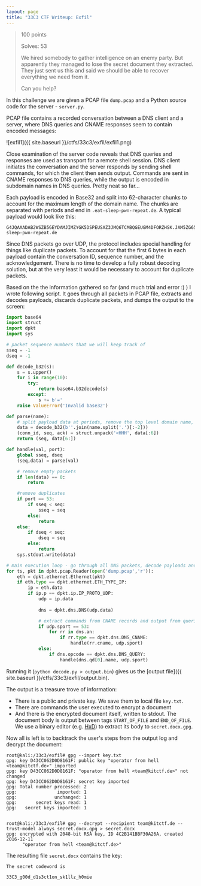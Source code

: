 ```yaml
---
layout: page
title: "33C3 CTF Writeup: Exfil"
---
```


> 100 points
> 
> Solves: 53
> 
> We hired somebody to gather intelligence on an enemy party. But apparently they managed to lose the secret document they extracted. They just sent us this and said we should be able to recover everything we need from it.
> 
> Can you help?

In this challenge we are given a PCAP file ```dump.pcap``` and a Python source code for the server - ```server.py```. 

PCAP file contains a recorded conversation between a DNS client and a server, where DNS queries and CNAME responses seem to contain encoded messages:

![exfil1]({{ site.baseurl }}/ctfs/33c3/exfil/exfil1.png)

Close examination of the server code reveals that DNS queries and responses are used as transport for a remote shell session. DNS client initiates the conversation and the server responds by sending shell commands, for which the client then sends output. Commands are sent in CNAME responses to DNS queries, while the output is encoded in subdomain names in DNS queries. Pretty neat so far...

Each payload is encoded in Base32 and split into 62-character chunks to account for the maximum length of the domain name. The chunks are separated with periods and end in ```.eat-sleep-pwn-repeat.de```. A typical payload would look like this:

```
G4JQAAADAB2WSZB5GEYDAMJIMZYGK5DSPEUSAZ3JMQ6TCMBQGEUGM4DFORZHSK.JAM5ZG65LQOM6TCMBQGEUGM4DFORZHSKIK.eat-sleep-pwn-repeat.de
```

Since DNS packets go over UDP, the protocol includes special handling for things like duplicate packets. To account for that the first 6 bytes in each payload contain the conversation ID, sequence number, and the acknowledgement. There is no time to develop a fully robust decoding solution, but at the very least it would be necessary to account for duplicate packets. 

Based on the the information gathered so far (and much trial and error :) ) I wrote following script. It goes through all packets in PCAP file, extracts and decodes payloads, discards duplicate packets, and dumps the output to the screen:

```python
import base64
import struct
import dpkt
import sys

# packet sequence numbers that we will keep track of
sseq = -1 
dseq = -1 

def decode_b32(s):
    s = s.upper()
    for i in range(10):
        try:
            return base64.b32decode(s)
        except:
            s += b'='
    raise ValueError('Invalid base32')

def parse(name):
    # split payload data at periods, remove the top level domain name, and decode the data
    data = decode_b32(b''.join(name.split('.')[:-2]))
    (conn_id, seq, ack) = struct.unpack('<HHH', data[:6])
    return (seq, data[6:])

def handle(val, port):
    global sseq, dseq
    (seq,data) = parse(val)

    # remove empty packets
    if len(data) == 0:
        return

    #remove duplicates
    if port == 53:
        if sseq < seq:
            sseq = seq
        else:
            return
    else:
        if dseq < seq:
            dseq = seq
        else:
            return
    sys.stdout.write(data)

# main execution loop - go through all DNS packets, decode payloads and dump them to the screen
for ts, pkt in dpkt.pcap.Reader(open('dump.pcap','r')):
    eth = dpkt.ethernet.Ethernet(pkt)
    if eth.type == dpkt.ethernet.ETH_TYPE_IP:
        ip = eth.data
        if ip.p == dpkt.ip.IP_PROTO_UDP:
            udp = ip.data
            
            dns = dpkt.dns.DNS(udp.data)

            # extract commands from CNAME records and output from queries
            if udp.sport == 53: 
                for rr in dns.an:
                    if rr.type == dpkt.dns.DNS_CNAME:
                        handle(rr.cname, udp.sport)
            else:
                if dns.opcode == dpkt.dns.DNS_QUERY:
                    handle(dns.qd[0].name, udp.sport)
```

Running it (```python decode.py > output.bin```) gives us the [output file]({{ site.baseurl }}/ctfs/33c3/exfil/output.bin).

The output is a treasure trove of information:

* There is a public and private key. We save them to local file ```key.txt```.
* There are commands the user executed to encrypt a document
* And there is the encrypted document itself, written to stdout. The document body is output between tags ```START_OF_FILE``` and ```END_OF_FILE```. We use a binary editor (e.g. [HxD](https://mh-nexus.de/en/hxd/)) to extract its body to ```secret.docx.gpg```.

Now all is left is to backtrack the user's steps from the output log and decrypt the document:

```
root@kali:/33c3/exfil# gpg --import key.txt
gpg: key D43CC062D0D8161F: public key "operator from hell <team@kitctf.de>" imported
gpg: key D43CC062D0D8161F: "operator from hell <team@kitctf.de>" not changed
gpg: key D43CC062D0D8161F: secret key imported
gpg: Total number processed: 2
gpg:               imported: 1
gpg:              unchanged: 1
gpg:       secret keys read: 1
gpg:   secret keys imported: 1


root@kali:/33c3/exfil# gpg --decrypt --recipient team@kitctf.de --trust-model always secret.docx.gpg > secret.docx
gpg: encrypted with 2048-bit RSA key, ID 4C2B141BBF30A26A, created 2016-12-11
      "operator from hell <team@kitctf.de>"
```

The resulting file ```secret.docx``` contains the key:

```
The secret codeword is 

33C3_g00d_d1s3ct1on_sk1llz_h0mie
```

